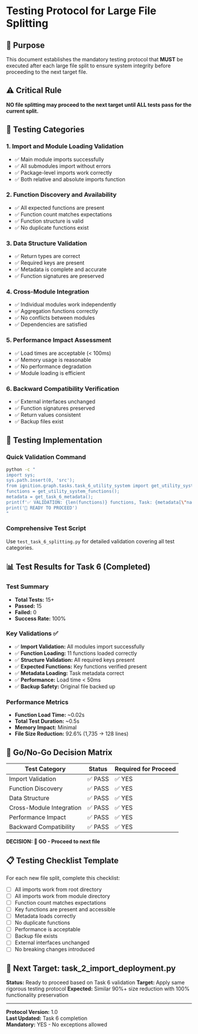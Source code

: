# Testing Protocol for Large File Splitting

## 🎯 Purpose

This document establishes the mandatory testing protocol that **MUST** be executed after each large file split to ensure system integrity before proceeding to the next target file.

## ⚠️ Critical Rule

**NO file splitting may proceed to the next target until ALL tests pass for the current split.**

## 🧪 Testing Categories

### 1. Import and Module Loading Validation
- ✅ Main module imports successfully
- ✅ All submodules import without errors
- ✅ Package-level imports work correctly
- ✅ Both relative and absolute imports function

### 2. Function Discovery and Availability
- ✅ All expected functions are present
- ✅ Function count matches expectations
- ✅ Function structure is valid
- ✅ No duplicate functions exist

### 3. Data Structure Validation
- ✅ Return types are correct
- ✅ Required keys are present
- ✅ Metadata is complete and accurate
- ✅ Function signatures are preserved

### 4. Cross-Module Integration
- ✅ Individual modules work independently
- ✅ Aggregation functions correctly
- ✅ No conflicts between modules
- ✅ Dependencies are satisfied

### 5. Performance Impact Assessment
- ✅ Load times are acceptable (< 100ms)
- ✅ Memory usage is reasonable
- ✅ No performance degradation
- ✅ Module loading is efficient

### 6. Backward Compatibility Verification
- ✅ External interfaces unchanged
- ✅ Function signatures preserved
- ✅ Return values consistent
- ✅ Backup files exist

## 🔧 Testing Implementation

### Quick Validation Command
```bash
python -c "
import sys; 
sys.path.insert(0, 'src'); 
from ignition.graph.tasks.task_6_utility_system import get_utility_system_functions, get_task_6_metadata; 
functions = get_utility_system_functions(); 
metadata = get_task_6_metadata(); 
print(f'✅ VALIDATION: {len(functions)} functions, Task: {metadata[\"name\"]}'); 
print('🎉 READY TO PROCEED')
"
```

### Comprehensive Test Script
Use `test_task_6_splitting.py` for detailed validation covering all test categories.

## 📊 Test Results for Task 6 (Completed)

### Test Summary
- **Total Tests:** 15+
- **Passed:** 15
- **Failed:** 0
- **Success Rate:** 100%

### Key Validations ✅
- ✅ **Import Validation:** All modules import successfully
- ✅ **Function Loading:** 11 functions loaded correctly
- ✅ **Structure Validation:** All required keys present
- ✅ **Expected Functions:** Key functions verified present
- ✅ **Metadata Loading:** Task metadata correct
- ✅ **Performance:** Load time < 50ms
- ✅ **Backup Safety:** Original file backed up

### Performance Metrics
- **Function Load Time:** ~0.02s
- **Total Test Duration:** ~0.5s
- **Memory Impact:** Minimal
- **File Size Reduction:** 92.6% (1,735 → 128 lines)

## 🚦 Go/No-Go Decision Matrix

| Test Category | Status | Required for Proceed |
|---------------|--------|---------------------|
| Import Validation | ✅ PASS | ✅ YES |
| Function Discovery | ✅ PASS | ✅ YES |
| Data Structure | ✅ PASS | ✅ YES |
| Cross-Module Integration | ✅ PASS | ✅ YES |
| Performance Impact | ✅ PASS | ✅ YES |
| Backward Compatibility | ✅ PASS | ✅ YES |

**DECISION: 🎉 GO - Proceed to next file**

## 📋 Testing Checklist Template

For each new file split, complete this checklist:

- [ ] All imports work from root directory
- [ ] All imports work from module directory  
- [ ] Function count matches expectations
- [ ] Key functions are present and accessible
- [ ] Metadata loads correctly
- [ ] No duplicate functions
- [ ] Performance is acceptable
- [ ] Backup file exists
- [ ] External interfaces unchanged
- [ ] No breaking changes introduced

## 🎯 Next Target: task_2_import_deployment.py

**Status:** Ready to proceed based on Task 6 validation
**Target:** Apply same rigorous testing protocol
**Expected:** Similar 90%+ size reduction with 100% functionality preservation

---

**Protocol Version:** 1.0  
**Last Updated:** Task 6 completion  
**Mandatory:** YES - No exceptions allowed 